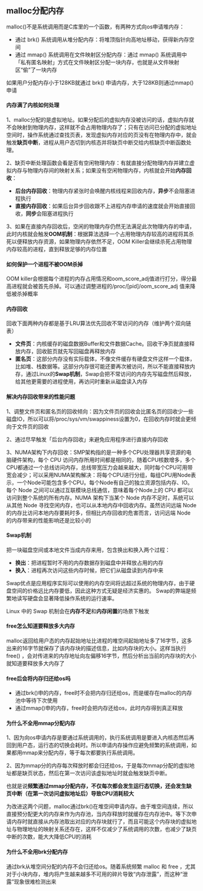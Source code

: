 ## malloc分配内存

malloc()不是系统调用而是C库里的一个函数，有两种方式向os申请堆内存：

- 通过 brk() 系统调用从堆分配内存：将堆顶指针向高地址移动，获得新内存空间
- 通过 mmap() 系统调用在文件映射区分配内存：通过 mmap() 系统调用中「私有匿名映射」方式在文件映射区分配一块内存，也就是从文件映射区“偷”了一块内存

如果用户分配内存小于128KB就通过 brk() 申请内存，大于128KB则通过mmap() 申请



#### 内存满了内核如何处理

1、malloc分配的是虚拟地址。如果分配后的虚拟内存没被访问的话，虚拟内存就不会映射到物理内存，这样就不会占用物理内存了；只有在访问已分配的虚拟地址空间时，操作系统通过查找页表，发现虚拟内存对应的页没有在物理内存中，就会触发**缺页中断**，进程从用户态切到内核态并将缺页中断交给内核缺页中断函数处理。

2、缺页中断处理函数会看是否有空闲物理内存：有就直接分配物理内存并建立虚拟内存与物理内存间的映射关系；如果没有空闲物理内存，内核就会开始**内存回收**：

- **后台内存回收**：物理内存紧张时会唤醒内核线程来回收内存，**异步**不会阻塞进程执行
- **直接内存回收**：如果后台异步回收跟不上进程内存申请的速度就会开始直接回收，**同步**会阻塞进程执行

3、如果在直接内存回收后，空闲的物理内存仍然无法满足此次物理内存的申请，此时内核就会触发**OOM机制**：根据算法选择一个占用物理内存较高的进程将其杀死以便释放内存资源，如果物理内存依然不足，OOM Killer会继续杀死占用物理内存较高的进程，直到释放足够的内存位置



#### 如何保护一个进程不被OOM杀掉

OOM killer会根据每个进程的内存占用情况和oom_score_adj值进行打分，得分最高进程就会被首先杀掉。可以通过调整进程的/proc/[pid]/oom_score_adj 值来降低被杀掉概率



#### 内存回收

回收下面两种内存都是基于LRU算法优先回收不常访问的内存（维护两个双向链表）

- **文件页**：内核缓存的磁盘数据Buffer和文件数据Cache。回收干净页就直接释放内存，回收脏页就先写回磁盘再释放内存
- **匿名页**：这部分内存没有实际载体，不像文件缓存有硬盘文件这样一个载体，比如堆、栈数据等。这部分内存很可能还要再次被访问，所以不能直接释放内存，通过Linux的**Swap机制**，Swap会把不常访问的内存先写磁盘然后释放，给其他更需要的进程使用，再访问时重新从磁盘读入内存



#### 解决内存回收带来的性能问题

1、调整文件页和匿名页的回收倾向：因为文件页的回收会比匿名页的回收少一些磁盘IO，所以可以将/proc/sys/vm/swappiness设置为0，在回收内存时就会更倾向于文件页的回收

2、通过尽早触发「后台内存回收」来避免应用程序进行直接内存回收

3、NUMA架构下内存回收：SMP架构指的是一种多个CPU处理器共享资源的电脑硬件架构，每个 CPU 访问内存所用时间都是相同的，随着CPU核数增多，多个CPU都通过一个总线访问内存，总线带宽压力会越来越大，同时每个CPU可用带宽会减少；可以采用NUMA架构解决：将每个CPU进行分组，每组CPU用Node表示，一个Node可能包含多个CPU。每个Node有自己的独立资源包括内存、IO。每个 Node 之间可以通过互联模块总线通信，意味着每个Node上的 CPU 都可以访问到整个系统的所有内存。NUMA 架构下当某个 Node 内存不足时，系统可以从其他 Node 寻找空闲内存，也可以从本地内存中回收内存。虽然访问远端 Node 的内存比访问本地内存要耗时多，但相比内存回收的危害而言，访问远端 Node 的内存带来的性能影响还是比较小的



#### Swap机制

把一块磁盘空间或本地文件当成内存来用，包含换出和换入两个过程：

- **换出**：把进程暂时不用的内存数据存到磁盘中并释放占用的内存
- **换入**：进程再次访问这些内存时候，把它们从磁盘读到内存中来

Swap优点是应用程序实际可以使用的内存空间将远超过系统的物理内存，由于硬盘空间的价格远比内存要低，因此这种方式无疑是经济实惠的。 Swap的弊端是频繁地读写硬盘会显著降低操作系统的运行速率。

Linux 中的 Swap 机制会在**内存不足**和**内存闲置**的场景下触发



#### free怎么知道要释放多大内存

malloc返回给用户态的内存起始地址比进程的堆空间起始地址多了16字节，这多出来的16字节就保存了该内存块的描述信息，比如内存块的大小。这样当执行free() ，会对传进来的内存地址向左偏移16字节，然后分析出当前的内存块的大小就知道要释放多大内存了



#### free后会将内存归还给os吗

- 通过brk()申的内存，free时不会把内存归还给os，而是缓存在malloc的内存池中等待下次使用
- 通过mmap()申的内存，free时会把内存还给os，此时内存得到真正释放



#### 为什么不全用mmap分配内存

1、因为向os申请内存是要通过系统调用的，执行系统调用是要进入内核态然后再回到用户态，运行态的切换会耗时。所以申请内存操作应避免频繁的系统调用，如果都用mmap来分配内存，等于每次都要执行系统调用。

2、因为mmap分的内存每次释放时都会归还给os，于是每次mmap分配的虚拟地址都是缺页状态，然后在第一次访问该虚拟地址时就会触发缺页中断。

也就是说**频繁通过mmap分配内存，不仅每次都会发生运行态切换，还会发生缺页中断（在第一次访问虚拟地址后）导致CPU消耗较大**

为改进这两个问题，malloc通过brk()在堆空间申请内存。由于堆空间连续，所以直接预分配更大的内存来作为内存池，当内存释放时就缓存在内存池中。等下次申请内存时就直接从内存池取出对应的内存块就行了，而且可能这个内存块的虚拟地址与物理地址的映射关系还存在，这样不仅减少了系统调用的次数，也减少了缺页中断的次数，能大大降低CPU的消耗



#### 为什么不全用brk分配内存

通过brk从堆空间分配的内存不会归还给os。随着系统频繁 malloc 和 free ，尤其对于小块内存，堆内将产生越来越多不可用的碎片导致“内存泄露”，而这种“泄露”现象很难检测出来



